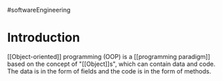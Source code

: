 #softwareEngineering 
# Introduction 
[[Object-oriented]] programming (OOP) is a [[programming paradigm]] based on the concept of "[[Object]]s", which can contain data and code. The data is in the form of fields and the code is in the form of methods.
